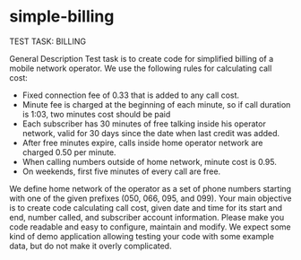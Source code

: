simple-billing
==============

TEST TASK:  BILLING

General Description
Test task is to create code for simplified billing of a mobile network operator.
We use the following rules for calculating call cost:

*  Fixed connection fee of 0.33 that is added to any call cost.
*  Minute fee  is  charged  at the beginning of each minute, so if call duration is 1:03, two 
   minutes cost should be paid
*  Each subscriber has  30 minutes of free talking inside his  operator  network, valid  for
   30 days since the date when last credit was added. 
*  After free minutes expire,  calls inside home  operator  network  are charged  0.50  per 
   minute.
*  When calling numbers outside of home network, minute cost is 0.95.
*  On weekends, first five minutes of every call are free.

We define home network of the  operator  as a set of phone numbers  starting with one  of 
the given prefixes (050, 066, 095, and 099).
Your main objective is to create code calculating call cost, given date and time for its   start 
and end, number called, and subscriber account information.
Please  make  you  code  readable  and  easy  to  configure,  maintain  and  modify.  We  expect 
some kind  of demo  application allowing  testing your code with  some example data, but do 
not make it overly complicated.